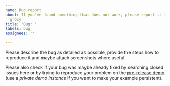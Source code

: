 ```yaml
---
name: Bug report
about: If you've found something that does not work, please report it to help improve
  grocy
title: 'Bug: '
labels: bug
assignees: ''

---
```


Please describe the bug as detailed as possible, provide the steps how to reproduce it and maybe attach screenshots where useful.

Please also check if your bug was maybe already fixed by searching closed issues here or by trying to reproduce your problem on the [pre-release demo](https://demo-prerelease.grocy.info/) (use a *private demo instance* if you want to make your example persistent).
